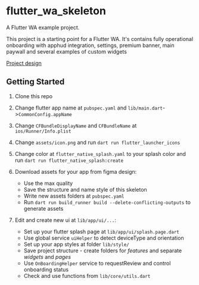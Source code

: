 # flutter_wa_skeleton

A Flutter WA example project.

This project is a starting point for a Flutter WA.
It's contains fully operational onboarding with apphud integration, settings, premium banner, main paywall and several examples of custom widgets

[Project design](https://www.figma.com/design/8fl2zHw9tLnD94RMXq8sOp/-185.-Arithmetic-Adventure-Darya-Karsakova-?node-id=68426-40580&t=Elkc7GLmQ6hj5Cgm-1)

## Getting Started

1. Clone this repo

2. Change flutter app name at `pubspec.yaml` and `lib/main.dart`->`CommonConfig.appName`

3. Change `CFBundleDisplayName` and `CFBundleName` at `ios/Runner/Info.plist`

4. Change `assets/icon.png` and run `dart run flutter_launcher_icons`

5. Change color at `flutter_native_splash.yaml` to your splash color and run `dart run flutter_native_splash:create`

6. Download assets for your app from figma design:
    - Use the max quality
    - Save the structure and name style of this skeleton
    - Write new assets folders at `pubspec.yaml`
    - Run `dart run build_runner build --delete-conflicting-outputs` to generate assets

7. Edit and create new ui at `lib/app/ui/...`:
    - Set up your flutter splash page at `lib/app/ui/splash.page.dart`
    - Use global service `uiHelper` to detect deviceType and orientation
    - Set up your app styles at folder `lib/style/`
    - Save project structure - create folders for *features* and separate *widgets* and *pages*
    - Use `OnBoardingHelper` service to requestReview and control onboarding status
    - Check and use functions from `lib/core/utils.dart`
